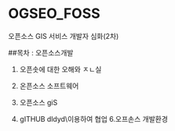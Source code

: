 # OGSEO_FOSS
오픈소스 GIS 서비스 개발자 심화(2차)


##목차 : 오픈소스개발 
1. 오픈솟에 대한 오해와 ㅈㄴ실

2. 온픈소스 소프트웨어
3.	오픈소스 giS

5. gITHUB dldyd\이용하여 협업
6.오프손스 개발환경 
